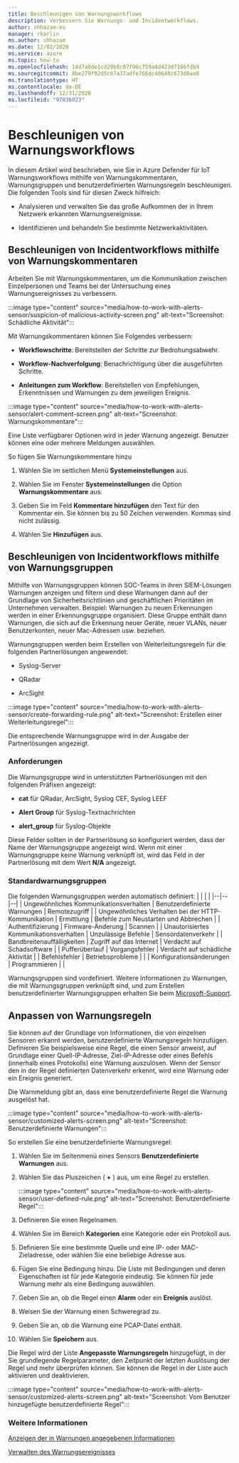 ```yaml
---
title: Beschleunigen von Warnungsworkflows
description: Verbessern Sie Warnungs- und Incidentworkflows.
author: shhazam-ms
manager: rkarlin
ms.author: shhazam
ms.date: 12/02/2020
ms.service: azure
ms.topic: how-to
ms.openlocfilehash: 14d7a0de1cd29b8c07f90c759a4d423d7186fdb9
ms.sourcegitcommit: 8be279f92d5c07a37adfe766dc40648c673d8aa8
ms.translationtype: HT
ms.contentlocale: de-DE
ms.lasthandoff: 12/31/2020
ms.locfileid: "97836023"
---
```

# <a name="accelerate-alert-workflows"></a>Beschleunigen von Warnungsworkflows

In diesem Artikel wird beschrieben, wie Sie in Azure Defender für IoT Warnungsworkflows mithilfe von Warnungskommentaren, Warnungsgruppen und benutzerdefinierten Warnungsregeln beschleunigen.  Die folgenden Tools sind für diesen Zweck hilfreich:

- Analysieren und verwalten Sie das große Aufkommen der in Ihrem Netzwerk erkannten Warnungsereignisse.

- Identifizieren und behandeln Sie bestimmte Netzwerkaktivitäten.

## <a name="accelerate-incident-workflows-by-using-alert-comments"></a>Beschleunigen von Incidentworkflows mithilfe von Warnungskommentaren

Arbeiten Sie mit Warnungskommentaren, um die Kommunikation zwischen Einzelpersonen und Teams bei der Untersuchung eines Warnungsereignisses zu verbessern.

:::image type="content" source="media/how-to-work-with-alerts-sensor/suspicion-of malicious-activity-screen.png" alt-text="Screenshot: Schädliche Aktivität":::

Mit Warnungskommentaren können Sie Folgendes verbessern:

- **Workflowschritte**: Bereitstellen der Schritte zur Bedrohungsabwehr.

- **Workflow-Nachverfolgung**: Benachrichtigung über die ausgeführten Schritte.

- **Anleitungen zum Workflow**: Bereitstellen von Empfehlungen, Erkenntnissen und Warnungen zu dem jeweiligen Ereignis.

:::image type="content" source="media/how-to-work-with-alerts-sensor/alert-comment-screen.png" alt-text="Screenshot: Warnungskommentare":::

Eine Liste verfügbarer Optionen wird in jeder Warnung angezeigt. Benutzer können eine oder mehrere Meldungen auswählen.

So fügen Sie Warnungskommentare hinzu

1. Wählen Sie im seitlichen Menü **Systemeinstellungen** aus.

2. Wählen Sie im Fenster **Systemeinstellungen** die Option **Warnungskommentare** aus.

3. Geben Sie im Feld **Kommentare hinzufügen** den Text für den Kommentar ein. Sie können bis zu 50 Zeichen verwenden. Kommas sind nicht zulässig.

4. Wählen Sie **Hinzufügen** aus.

## <a name="accelerate-incident-workflows-by-using-alert-groups"></a>Beschleunigen von Incidentworkflows mithilfe von Warnungsgruppen

Mithilfe von Warnungsgruppen können SOC-Teams in ihren SIEM-Lösungen Warnungen anzeigen und filtern und diese Warnungen dann auf der Grundlage von Sicherheitsrichtlinien und geschäftlichen Prioritäten im Unternehmen verwalten. Beispiel: Warnungen zu neuen Erkennungen werden in einer Erkennungsgruppe organisiert. Diese Gruppe enthält dann Warnungen, die sich auf die Erkennung neuer Geräte, neuer VLANs, neuer Benutzerkonten, neuer Mac-Adressen usw. beziehen.

Warnungsgruppen werden beim Erstellen von Weiterleitungsregeln für die folgenden Partnerlösungen angewendet:

  - Syslog-Server

  - QRadar

  - ArcSight

:::image type="content" source="media/how-to-work-with-alerts-sensor/create-forwarding-rule.png" alt-text="Screenshot: Erstellen einer Weiterleitungsregel":::

Die entsprechende Warnungsgruppe wird in der Ausgabe der Partnerlösungen angezeigt. 

### <a name="requirements"></a>Anforderungen

Die Warnungsgruppe wird in unterstützten Partnerlösungen mit den folgenden Präfixen angezeigt:

  - **cat** für QRadar, ArcSight, Syslog CEF, Syslog LEEF

  - **Alert Group** für Syslog-Textnachrichten

  - **alert_group** für Syslog-Objekte

Diese Felder sollten in der Partnerlösung so konfiguriert werden, dass der Name der Warnungsgruppe angezeigt wird. Wenn mit einer Warnungsgruppe keine Warnung verknüpft ist, wird das Feld in der Partnerlösung mit dem Wert **N/A** angezeigt.

### <a name="default-alert-groups"></a>Standardwarnungsgruppen

Die folgenden Warnungsgruppen werden automatisch definiert:
|  |  |  |
|--|--|--|
| Ungewöhnliches Kommunikationsverhalten | Benutzerdefinierte Warnungen | Remotezugriff |
| Ungewöhnliches Verhalten bei der HTTP-Kommunikation | Ermittlung | Befehle zum Neustarten und Abbrechen |
| Authentifizierung | Firmware-Änderung | Scannen |
| Unautorisiertes Kommunikationsverhalten | Unzulässige Befehle | Sensordatenverkehr |
| Bandbreitenauffälligkeiten | Zugriff auf das Internet | Verdacht auf Schadsoftware |
| Pufferüberlauf | Vorgangsfehler | Verdacht auf schädliche Aktivität |
| Befehlsfehler | Betriebsprobleme |  |
| Konfigurationsänderungen | Programmieren |  |

Warnungsgruppen sind vordefiniert. Weitere Informationen zu Warnungen, die mit Warnungsgruppen verknüpft sind, und zum Erstellen benutzerdefinierter Warnungsgruppen erhalten Sie beim [Microsoft-Support](https://support.microsoft.com/supportforbusiness/productselection?sapId=82c88f35-1b8e-f274-ec11-c6efdd6dd099).

## <a name="customize-alert-rules"></a>Anpassen von Warnungsregeln

Sie können auf der Grundlage von Informationen, die von einzelnen Sensoren erkannt werden, benutzerdefinierte Warnungsregeln hinzufügen. Definieren Sie beispielsweise eine Regel, die einen Sensor anweist, auf Grundlage einer Quell-IP-Adresse, Ziel-IP-Adresse oder eines Befehls (innerhalb eines Protokolls) eine Warnung auszulösen. Wenn der Sensor den in der Regel definierten Datenverkehr erkennt, wird eine Warnung oder ein Ereignis generiert.

Die Warnmeldung gibt an, dass eine benutzerdefinierte Regel die Warnung ausgelöst hat.

:::image type="content" source="media/how-to-work-with-alerts-sensor/customized-alerts-screen.png" alt-text="Screenshot: Benutzerdefinierte Warnungen":::

So erstellen Sie eine benutzerdefinierte Warnungsregel:

1. Wählen Sie im Seitenmenü eines Sensors **Benutzerdefinierte Warnungen** aus.
1. Wählen Sie das Pluszeichen ( **+** ) aus, um eine Regel zu erstellen.

   :::image type="content" source="media/how-to-work-with-alerts-sensor/user-defined-rule.png" alt-text="Screenshot: Benutzerdefinierte Regel":::

1. Definieren Sie einen Regelnamen.
1. Wählen Sie im Bereich **Kategorien** eine Kategorie oder ein Protokoll aus.
1. Definieren Sie eine bestimmte Quelle und eine IP- oder MAC-Zieladresse, oder wählen Sie eine beliebige Adresse aus.
1. Fügen Sie eine Bedingung hinzu. Die Liste mit Bedingungen und deren Eigenschaften ist für jede Kategorie eindeutig. Sie können für jede Warnung mehr als eine Bedingung auswählen.
1. Geben Sie an, ob die Regel einen **Alarm** oder ein **Ereignis** auslöst.
1. Weisen Sie der Warnung einen Schweregrad zu.
1. Geben Sie an, ob die Warnung eine PCAP-Datei enthält.
1. Wählen Sie **Speichern** aus.

Die Regel wird der Liste **Angepasste Warnungsregeln** hinzugefügt, in der Sie grundlegende Regelparameter, den Zeitpunkt der letzten Auslösung der Regel und mehr überprüfen können. Sie können die Regel in der Liste auch aktivieren und deaktivieren.

:::image type="content" source="media/how-to-work-with-alerts-sensor/customized-alerts-screen.png" alt-text="Screenshot: Vom Benutzer hinzugefügte benutzerdefinierte Regel":::

### <a name="see-also"></a>Weitere Informationen

[Anzeigen der in Warnungen angegebenen Informationen](how-to-view-information-provided-in-alerts.md)

[Verwalten des Warnungsereignisses](how-to-manage-the-alert-event.md)
